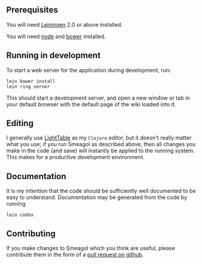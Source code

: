 ## Prerequisites

You will need [Leiningen](https://github.com/technomancy/leiningen) 2.0 or above installed.

You will need [node](https://nodejs.org/en/) and [bower](https://bower.io/) installed.

## Running in development
To start a web server for the application during development, run:

    lein bower install
    lein ring server
		
This should start a development server, and open a new window or tab in your default browser with the default page of the wiki loaded into it.

## Editing
I generally use [LightTable]() as my `Clojure` editor, but it doesn't really matter what you use; if you run Smeagol as described above, then all changes you make in the code (and save) will instantly be applied to the running system. This makes for a productive development environment.

## Documentation
It is my intention that the code should be sufficiently well documented to be easy to understand. Documentation may be generated from the code by running

    lein codox

## Contributing
If you make changes to Smeagol which you think are useful, please contribute them in the form of a [pull request on github](https://help.github.com/articles/creating-a-pull-request/).
